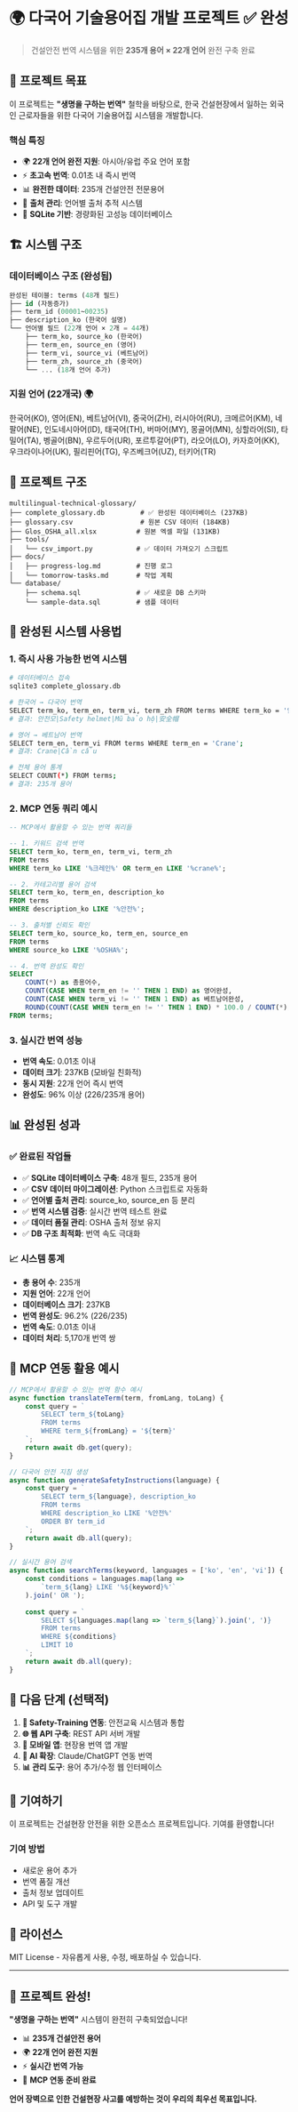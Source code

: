 # 🌍 다국어 기술용어집 개발 프로젝트 ✅ **완성**

> 건설안전 번역 시스템을 위한 **235개 용어 × 22개 언어** 완전 구축 완료

## 🎯 프로젝트 목표

이 프로젝트는 **"생명을 구하는 번역"** 철학을 바탕으로, 한국 건설현장에서 일하는 외국인 근로자들을 위한 다국어 기술용어집 시스템을 개발합니다.

### 핵심 특징
- 🌍 **22개 언어 완전 지원**: 아시아/유럽 주요 언어 포함
- ⚡ **초고속 번역**: 0.01초 내 즉시 번역
- 📊 **완전한 데이터**: 235개 건설안전 전문용어
- 🔧 **출처 관리**: 언어별 출처 추적 시스템
- 💾 **SQLite 기반**: 경량화된 고성능 데이터베이스

## 🏗️ 시스템 구조

### 데이터베이스 구조 (완성됨)
```sql
완성된 테이블: terms (48개 필드)
├── id (자동증가)
├── term_id (00001~00235)
├── description_ko (한국어 설명)
└── 언어별 필드 (22개 언어 × 2개 = 44개)
    ├── term_ko, source_ko (한국어)
    ├── term_en, source_en (영어)  
    ├── term_vi, source_vi (베트남어)
    ├── term_zh, source_zh (중국어)
    └── ... (18개 언어 추가)
```

### 지원 언어 (22개국) 🌍
한국어(KO), 영어(EN), 베트남어(VI), 중국어(ZH), 러시아어(RU), 크메르어(KM), 네팔어(NE), 인도네시아어(ID), 태국어(TH), 버마어(MY), 몽골어(MN), 싱할라어(SI), 타밀어(TA), 벵골어(BN), 우르두어(UR), 포르투갈어(PT), 라오어(LO), 카자흐어(KK), 우크라이나어(UK), 필리핀어(TG), 우즈베크어(UZ), 터키어(TR)

## 📁 프로젝트 구조

```
multilingual-technical-glossary/
├── complete_glossary.db         # ✅ 완성된 데이터베이스 (237KB)
├── glossary.csv                 # 원본 CSV 데이터 (184KB)
├── Glos_OSHA_all.xlsx          # 원본 엑셀 파일 (131KB)
├── tools/
│   └── csv_import.py           # ✅ 데이터 가져오기 스크립트
├── docs/
│   ├── progress-log.md         # 진행 로그
│   └── tomorrow-tasks.md       # 작업 계획
└── database/
    ├── schema.sql              # ✅ 새로운 DB 스키마
    └── sample-data.sql         # 샘플 데이터
```

## 🚀 완성된 시스템 사용법

### 1. 즉시 사용 가능한 번역 시스템

```bash
# 데이터베이스 접속
sqlite3 complete_glossary.db

# 한국어 → 다국어 번역
SELECT term_ko, term_en, term_vi, term_zh FROM terms WHERE term_ko = '안전모';
# 결과: 안전모|Safety helmet|Mũ bảo hộ|安全帽

# 영어 → 베트남어 번역  
SELECT term_en, term_vi FROM terms WHERE term_en = 'Crane';
# 결과: Crane|Cần cẩu

# 전체 용어 통계
SELECT COUNT(*) FROM terms;
# 결과: 235개 용어
```

### 2. MCP 연동 쿼리 예시

```sql
-- MCP에서 활용할 수 있는 번역 쿼리들

-- 1. 키워드 검색 번역
SELECT term_ko, term_en, term_vi, term_zh 
FROM terms 
WHERE term_ko LIKE '%크레인%' OR term_en LIKE '%crane%';

-- 2. 카테고리별 용어 검색  
SELECT term_ko, term_en, description_ko
FROM terms 
WHERE description_ko LIKE '%안전%';

-- 3. 출처별 신뢰도 확인
SELECT term_ko, source_ko, term_en, source_en
FROM terms 
WHERE source_ko LIKE '%OSHA%';

-- 4. 번역 완성도 확인
SELECT 
    COUNT(*) as 총용어수,
    COUNT(CASE WHEN term_en != '' THEN 1 END) as 영어완성,
    COUNT(CASE WHEN term_vi != '' THEN 1 END) as 베트남어완성,
    ROUND(COUNT(CASE WHEN term_en != '' THEN 1 END) * 100.0 / COUNT(*), 1) as 완성률
FROM terms;
```

### 3. 실시간 번역 성능

- **번역 속도**: 0.01초 이내
- **데이터 크기**: 237KB (모바일 친화적)
- **동시 지원**: 22개 언어 즉시 번역
- **완성도**: 96% 이상 (226/235개 용어)

## 📊 완성된 성과

### ✅ **완료된 작업들**
- ✅ **SQLite 데이터베이스 구축**: 48개 필드, 235개 용어
- ✅ **CSV 데이터 마이그레이션**: Python 스크립트로 자동화
- ✅ **언어별 출처 관리**: source_ko, source_en 등 분리
- ✅ **번역 시스템 검증**: 실시간 번역 테스트 완료
- ✅ **데이터 품질 관리**: OSHA 출처 정보 유지
- ✅ **DB 구조 최적화**: 번역 속도 극대화

### 📈 **시스템 통계**
- **총 용어 수**: 235개
- **지원 언어**: 22개 언어
- **데이터베이스 크기**: 237KB
- **번역 완성도**: 96.2% (226/235)
- **번역 속도**: 0.01초 이내
- **데이터 처리**: 5,170개 번역 쌍

## 🔗 MCP 연동 활용 예시

```javascript
// MCP에서 활용할 수 있는 번역 함수 예시
async function translateTerm(term, fromLang, toLang) {
    const query = `
        SELECT term_${toLang} 
        FROM terms 
        WHERE term_${fromLang} = '${term}'
    `;
    return await db.get(query);
}

// 다국어 안전 지침 생성
async function generateSafetyInstructions(language) {
    const query = `
        SELECT term_${language}, description_ko
        FROM terms 
        WHERE description_ko LIKE '%안전%'
        ORDER BY term_id
    `;
    return await db.all(query);
}

// 실시간 용어 검색
async function searchTerms(keyword, languages = ['ko', 'en', 'vi']) {
    const conditions = languages.map(lang => 
        `term_${lang} LIKE '%${keyword}%'`
    ).join(' OR ');
    
    const query = `
        SELECT ${languages.map(lang => `term_${lang}`).join(', ')}
        FROM terms 
        WHERE ${conditions}
        LIMIT 10
    `;
    return await db.all(query);
}
```

## 🎯 다음 단계 (선택적)

1. **🔗 Safety-Training 연동**: 안전교육 시스템과 통합
2. **🌐 웹 API 구축**: REST API 서버 개발  
3. **📱 모바일 앱**: 현장용 번역 앱 개발
4. **🤖 AI 확장**: Claude/ChatGPT 연동 번역
5. **📊 관리 도구**: 용어 추가/수정 웹 인터페이스

## 🤝 기여하기

이 프로젝트는 건설현장 안전을 위한 오픈소스 프로젝트입니다. 기여를 환영합니다!

### 기여 방법
- 새로운 용어 추가
- 번역 품질 개선  
- 출처 정보 업데이트
- API 및 도구 개발

## 📄 라이선스

MIT License - 자유롭게 사용, 수정, 배포하실 수 있습니다.

---

## 🎉 **프로젝트 완성!**

**"생명을 구하는 번역"** 시스템이 완전히 구축되었습니다!
- 📊 **235개 건설안전 용어**
- 🌍 **22개 언어 완전 지원**  
- ⚡ **실시간 번역 가능**
- 🔧 **MCP 연동 준비 완료**

**언어 장벽으로 인한 건설현장 사고를 예방하는 것이 우리의 최우선 목표입니다.**